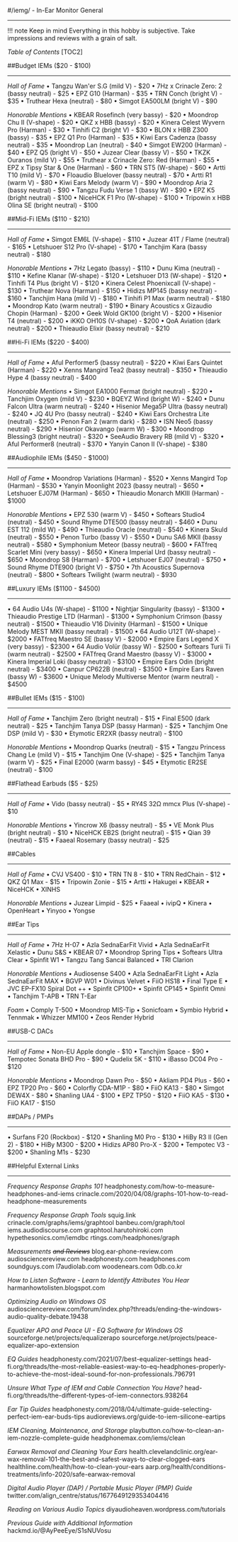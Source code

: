 #/iemg/ - In-Ear Monitor General
***
!!! note Keep in mind
	Everything in this hobby is subjective. Take impressions and reviews with a grain of salt. 

*Table of Contents*
[TOC2]

##Budget IEMs ($20 - $100)
***
*Hall of Fame*
• Tangzu Wan'er S.G (mild V) - $20
• 7Hz x Crinacle Zero: 2 (bassy neutral) - $25
• EPZ G10 (Harman) - $35
• TRN Conch (bright V) - $35
• Truthear Hexa (neutral) - $80
• Simgot EA500LM (bright V) - $90

*Honorable Mentions*
• KBEAR Rosefinch (very bassy) - $20
• Moondrop Chu II (V-shape) - $20
• QKZ x HBB (bassy) - $20
• Kinera Celest Wyvern Pro (Harman) - $30
• Tinhifi C2 (bright V) - $30
• BLON x HBB Z300 (bassy) - $35
• EPZ Q1 Pro (Harman) - $35
• Kiwi Ears Cadenza (bassy neutral) - $35
• Moondrop Lan (neutral) - $40
• Simgot EW200 (Harman) - $40
• EPZ Q5 (bright V) - $50
• Juzear Clear (bassy V) - $50
• TKZK Ouranos (mild V) - $55
• Truthear x Crinacle Zero: Red (Harman) - $55
• EPZ x Tipsy Star & One (Harman) - $60
• TRN ST5 (W-shape) - $60
• Artti T10 (mild V) - $70
• Floaudio Bluelover (bassy neutral) - $70 
• Artti R1 (warm V) - $80
• Kiwi Ears Melody (warm V) - $90
• Moondrop Aria 2 (bassy neutral) - $90
• Tangzu Fudu Verse 1 (bassy W) - $90
• EPZ K5 (bright neutral) - $100
• NiceHCK F1 Pro (W-shape) - $100
• Tripowin x HBB Olina SE (bright neutral) - $100

##Mid-Fi IEMs ($110 - $210)
***
*Hall of Fame*
• Simgot EM6L (V-shape) - $110
• Juzear 41T / Flame (neutral) - $165
• Letshuoer S12 Pro (V-shape) - $170
• Tanchjim Kara (bassy neutral) - $180

*Honorable Mentions*
• 7Hz Legato (bassy) - $110
• Dunu Kima (neutral) - $110
• Kefine Klanar (W-shape) - $120
• Letshuoer D13 (W-shape) - $120
• Tinhifi T4 Plus (bright V) - $120
• Kinera Celest Phoenixcall (V-shape) - $130
• Truthear Nova (Harman) - $150
• Hidizs MP145 (bassy neutral) - $160
• Tanchjim Hana (mild V) - $180
• Tinhifi P1 Max (warm neutral) - $180
• Moondrop Kato (warm neutral) - $190
• Binary Acoustics x Gizaudio Chopin (Harman) - $200
• Geek Wold GK100 (bright V) - $200
• Hisenior T4 (neutral) - $200
• iKKO OH10S (V-shape) - $200
• QoA Aviation (dark neutral) - $200
• Thieaudio Elixir (bassy neutral) - $210

##Hi-Fi IEMs ($220 - $400)
***
*Hall of Fame*
• Aful Performer5 (bassy neutral) - $220
• Kiwi Ears Quintet (Harman) - $220
• Xenns Mangird Tea2 (bassy neutral) - $350
• Thieaudio Hype 4 (bassy neutral) - $400

*Honorable Mentions*
• Simgot EA1000 Fermat (bright neutral) - $220
• Tanchjim Oxygen (mild V) - $230
• BQEYZ Wind (bright W) - $240
• Dunu Falcon Ultra (warm neutral) - $240
• Hisenior Mega5P Ultra (bassy neutral) - $240
• JQ 4U Pro (bassy neutral) - $240
• Kiwi Ears Orchestra Lite (neutral) - $250
• Penon Fan 2 (warm dark) - $280
• ISN Neo5 (bassy neutral) - $290
• Hisenior Okavango (warm W) - $300
• Moondrop Blessing3 (bright neutral) - $320
• SeeAudio Bravery RB (mild V) - $320
• Aful Performer8 (neutral) - $370
• Yanyin Canon II (V-shape) - $380

##Audiophile IEMs ($450 - $1000)
***
*Hall of Fame*
• Moondrop Variations (Harman) - $520
• Xenns Mangird Top (Harman) - $530
• Yanyin Moonlight 2023 (bassy neutral) - $650
• Letshuoer EJ07M (Harman) - $650
• Thieaudio Monarch MKIII (Harman) - $1000

*Honorable Mentions*
• EPZ 530 (warm V) - $450
• Softears Studio4 (neutral) - $450
• Sound Rhyme DTE500 (bassy neutral) - $460
• Dunu EST 112 (mild W) - $490
• Thieaudio Oracle (neutral) - $540
• Kinera Skuld (neutral) - $550
• Penon Turbo (bassy V) - $550
• Dunu SA6 MKII (bassy neutral) - $580
• Symphonium Meteor (bassy neutral) - $600
• FATfreq Scarlet Mini (very bassy) - $650
• Kinera Imperial Urd (bassy neutral) - $650
• Moondrop S8 (Harman) - $700
• Letshuoer EJ07 (neutral) - $750
• Sound Rhyme DTE900 (bright V) - $750
• 7th Acoustics Supernova (neutral) - $800
• Softears Twilight (warm neutral) - $930

##Luxury IEMs ($1100 - $4500)
***
• 64 Audio U4s (W-shape) - $1100
• Nightjar Singularity (bassy) - $1300
• Thieaudio Prestige LTD (Harman) - $1300
• Symphonium Crimson (bassy neutral) - $1500
• Thieaudio V16 Divinity (Harman) - $1500
• Unique Melody MEST MKII (bassy neutral) - $1500
• 64 Audio U12T (W-shape) - $2000
• FATfreq Maestro SE (bassy V) - $2000
• Empire Ears Legend X (very bassy) - $2300
• 64 Audio Volür (bassy W) - $2500
• Softears Turii Ti (warm neutral) - $2500
• FATfreq Grand Maestro (bassy V) - $3000
• Kinera Imperial Loki (bassy neutral) - $3100
• Empire Ears Odin (bright neutral) - $3400
• Canpur CP622B (neutral) - $3500
• Empire Ears Raven (bassy W) - $3600
• Unique Melody Multiverse Mentor (warm neutral) - $4500

##Bullet IEMs ($15 - $100)
***
*Hall of Fame*
• Tanchjim Zero (bright neutral) - $15
• Final E500 (dark neutral) - $25 
• Tanchjim Tanya DSP (bassy Harman) - $25 
• Tanchjim One DSP (mild V) - $30
• Etymotic ER2XR (bassy neutral) - $100

*Honorable Mentions*
• Moondrop Quarks (neutral) - $15
• Tangzu Princess Chang Le (mild V) - $15
• Tanchjim One (V-shape) - $25
• Tanchjim Tanya (warm V) - $25 
• Final E2000 (warm bassy) - $45
• Etymotic ER2SE (neutral) - $100

##Flathead Earbuds ($5 - $25)
***
*Hall of Fame*
• Vido (bassy neutral) - $5
• RY4S 32Ω mmcx Plus (V-shape) - $10

*Honorable Mentions*
• Yincrow X6 (bassy neutral) - $5
• VE Monk Plus (bright neutral) - $10
• NiceHCK EB2S (bright neutral) - $15
• Qian 39 (neutral) - $15
• Faaeal Rosemary (bassy neutral) - $25

##Cables
***
*Hall of Fame*
• CVJ VS400 - $10
• TRN TN 8 - $10
• TRN RedChain - $12
• QKZ Q1 Max - $15
• Tripowin Zonie - $15
• Artti
• Hakugei
• KBEAR
• NiceHCK
• XINHS

*Honorable Mentions*
• Juzear Limpid - $25
• Faaeal
• ivipQ
• Kinera
• OpenHeart
• Yinyoo
• Yongse

##Ear Tips
***
*Hall of Fame*
• 7Hz H-07
• Azla SednaEarFit Vivid
• Azla SednaEarFit Xelastic
• Dunu S&S
• KBEAR 07
• Moondrop Spring Tips
• Softears Ultra Clear
• Spinfit W1
• Tangzu Tang Sancai Balanced
• TRI Clarion

*Honorable Mentions*
• Audiosense S400
• Azla SednaEarFit Light
• Azla SednaEarFit MAX
• BGVP W01
• Divinus Velvet
• FiiO HS18
• Final Type E
• JVC EP-FX10 Spiral Dot ++
• Spinfit CP100+
• Spinfit CP145
• Spinfit Omni
• Tanchjim T-APB
• TRN T-Ear

*Foam*
• Comply T-500
• Moondrop MIS-Tip
• Sonicfoam
• Symbio Hybrid 
• Tennmak
• Whizzer MM100
• Zeos Render Hybrid

##USB-C DACs
***
*Hall of Fame*
• Non-EU Apple dongle - $10
• Tanchjim Space - $90
• Tempotec Sonata BHD Pro - $90
• Qudelix 5K - $110
• iBasso DC04 Pro - $120

*Honorable Mentions*
• Moondrop Dawn Pro - $50
• Akliam PD4 Plus - $60
• EPZ TP20 Pro - $60
• Colorfly CDA-M1P - $80
• FiiO KA13 - $80
• Simgot DEW4X - $80
• Shanling UA4 - $100
• EPZ TP50 - $120
• FiiO KA5 - $130
• FiiO KA17 - $150

##DAPs / PMPs
***
• Surfans F20 (Rockbox) - $120
• Shanling M0 Pro - $130
• HiBy R3 II (Gen 2) - $180
• HiBy M300 - $200
• Hidizs AP80 Pro-X - $200
• Tempotec V3 - $200
• Shanling M1s - $230

##Helpful External Links
***
*Frequency Response Graphs 101*
headphonesty.com/how-to-measure-headphones-and-iems
crinacle.com/2020/04/08/graphs-101-how-to-read-headphone-measurements

*Frequency Response Graph Tools*
squig.link
crinacle.com/graphs/iems/graphtool
banbeu.com/graph/tool
iems.audiodiscourse.com
graphtool.harutohiroki.com
hypethesonics.com/iemdbc
rtings.com/headphones/graph

*Measurements* *~~and Reviews~~*
blog.ear-phone-review.com
audiosciencereview.com
headphonesty.com
headphones.com
soundguys.com
l7audiolab.com
woodenears.com
0db.co.kr

*How to Listen Software - Learn to Identify Attributes You Hear*
harmanhowtolisten.blogspot.com

*Optimizing Audio on Windows OS*
audiosciencereview.com/forum/index.php?threads/ending-the-windows-audio-quality-debate.19438

*Equalizer APO and Peace UI - EQ Software for Windows OS*
sourceforge.net/projects/equalizerapo
sourceforge.net/projects/peace-equalizer-apo-extension

*EQ Guides*
headphonesty.com/2021/07/best-equalizer-settings
head-fi.org/threads/the-most-reliable-easiest-way-to-eq-headphones-properly-to-achieve-the-most-ideal-sound-for-non-professionals.796791

*Unsure What Type of IEM and Cable Connection You Have?*
head-fi.org/threads/the-different-types-of-iem-connectors.938264

*Ear Tip Guides*
headphonesty.com/2018/04/ultimate-guide-selecting-perfect-iem-ear-buds-tips
audioreviews.org/guide-to-iem-silicone-eartips

*IEM Cleaning, Maintenance, and Storage*
playbutton.co/how-to-clean-an-iem-nozzle-complete-guide
headphonemax.com/iems/clean

*Earwax Removal and Cleaning Your Ears*
health.clevelandclinic.org/ear-wax-removal-101-the-best-and-safest-ways-to-clear-clogged-ears
healthline.com/health/how-to-clean-your-ears
aarp.org/health/conditions-treatments/info-2020/safe-earwax-removal

*Digital Audio Player (DAP) / Portable Music Player (PMP) Guide*
twitter.com/align_centre/status/1677649129353404416

*Reading on Various Audio Topics*
diyaudioheaven.wordpress.com/tutorials

*Previous Guide with Additional Information*
hackmd.io/@AyPeeEye/S1sNUVosu